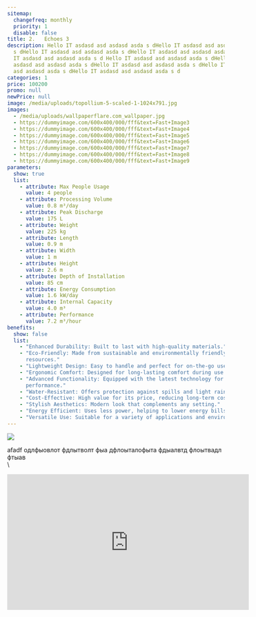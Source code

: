 ```yaml
---
sitemap:
  changefreq: monthly
  priority: 1
  disable: false
title: 2.	Echoes 3
description: Hello IT asdasd asd asdasd asda s dHello IT asdasd asd asdasd asda
  s dHello IT asdasd asd asdasd asda s dHello IT asdasd asd asdasd asda s dHello
  IT asdasd asd asdasd asda s d Hello IT asdasd asd asdasd asda s dHello IT
  asdasd asd asdasd asda s dHello IT asdasd asd asdasd asda s dHello IT asdasd
  asd asdasd asda s dHello IT asdasd asd asdasd asda s d
categories: 1
price: 100200
promo: null
newPrice: null
image: /media/uploads/topollium-5-scaled-1-1024x791.jpg
images:
  - /media/uploads/wallpaperflare.com_wallpaper.jpg
  - https://dummyimage.com/600x400/000/fff&text=Fast+Image3
  - https://dummyimage.com/600x400/000/fff&text=Fast+Image4
  - https://dummyimage.com/600x400/000/fff&text=Fast+Image5
  - https://dummyimage.com/600x400/000/fff&text=Fast+Image6
  - https://dummyimage.com/600x400/000/fff&text=Fast+Image7
  - https://dummyimage.com/600x400/000/fff&text=Fast+Image8
  - https://dummyimage.com/600x400/000/fff&text=Fast+Image9
parameters:
  show: true
  list:
    - attribute: Max People Usage
      value: 4 people
    - attribute: Processing Volume
      value: 0.8 m³/day
    - attribute: Peak Discharge
      value: 175 L
    - attribute: Weight
      value: 225 kg
    - attribute: Length
      value: 0.9 m
    - attribute: Width
      value: 1 m
    - attribute: Height
      value: 2.6 m
    - attribute: Depth of Installation
      value: 85 cm
    - attribute: Energy Consumption
      value: 1.6 kW/day
    - attribute: Internal Capacity
      value: 4.0 m³
    - attribute: Performance
      value: 7.2 m³/hour
benefits:
  show: false
  list:
    - "Enhanced Durability: Built to last with high-quality materials."
    - "Eco-Friendly: Made from sustainable and environmentally friendly
      resources."
    - "Lightweight Design: Easy to handle and perfect for on-the-go use."
    - "Ergonomic Comfort: Designed for long-lasting comfort during use."
    - "Advanced Functionality: Equipped with the latest technology for better
      performance."
    - "Water-Resistant: Offers protection against spills and light rain."
    - "Cost-Effective: High value for its price, reducing long-term costs."
    - "Stylish Aesthetics: Modern look that complements any setting."
    - "Energy Efficient: Uses less power, helping to lower energy bills."
    - "Versatile Use: Suitable for a variety of applications and environments."
---
```


![](/media/uploads/bg-main.jpg)

afadf одлфыовлот фдлытволт фыа дфлоыталофыта фдыалвтд флоытвадл фтыав\
\

<iframe width="560" height="315" src="https://www.youtube.com/embed/qtIqKaDlqXo?si=NFGjU-sydszQD-AQ" title="YouTube video player" frameborder="0" allow="accelerometer; autoplay; clipboard-write; encrypted-media; gyroscope; picture-in-picture; web-share" referrerpolicy="strict-origin-when-cross-origin" allowfullscreen></iframe>
